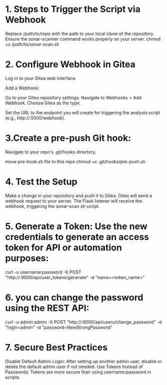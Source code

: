 # 1. Steps to Trigger the Script via Webhook

Replace /path/to/repo with the path to your local clone of the repository.
Ensure the sonar-scanner command works properly on your server.
chmod +x /path/to/sonar-scan.sh

# 2. Configure Webhook in Gitea
Log in to your Gitea web interface.

Add a Webhook:

Go to your Gitea repository settings.
Navigate to Webhooks > Add Webhook.
Choose Gitea as the type.

Set the URL to the endpoint you will create for triggering the analysis script (e.g., http://<your-server>:5000/webhook).


# 3.Create a pre-push Git hook:

Navigate to your repo's .git/hooks directory.

move pre-hook.sh file to this repo
chmod +x .git/hooks/pre-push.sh


# 4. Test the Setup
Make a change in your repository and push it to Gitea.
Gitea will send a webhook request to your server.
The Flask listener will receive the webhook, triggering the sonar-scan.sh script.

# 5. Generate a Token: Use the new credentials to generate an access token for API or automation purposes:

curl -u username:password -X POST "http://<sonarqube-server-ip>:9000/api/user_tokens/generate" -d "name=<token_name>"

# 6. you can change the password using the REST API:

curl -u admin:admin -X POST "http://<sonarqube-server-ip>:9000/api/users/change_password" -d "login=admin" -d "password=NewStrongPassword"

# 7. Secure Best Practices
Disable Default Admin Login: After setting up another admin user, disable or delete the default admin user if not needed.
Use Tokens Instead of Passwords: Tokens are more secure than using username:password in scripts.
